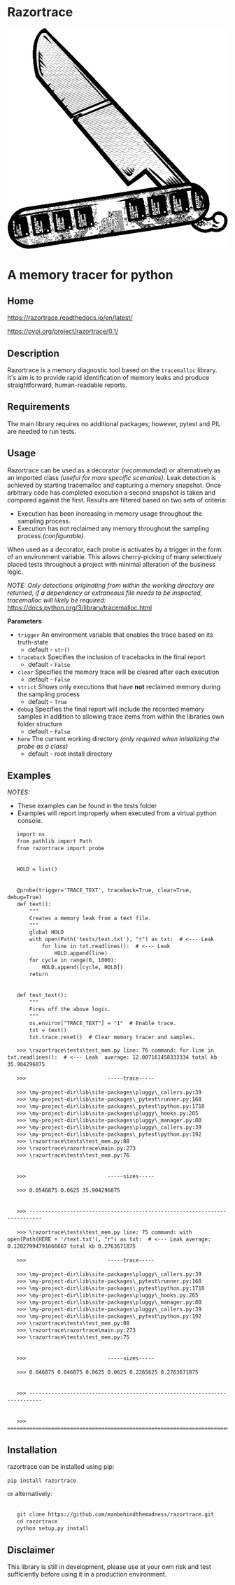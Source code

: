 # Razortrace

![](docs/_static/razor.png)

A memory tracer for python
======================================


Home
------

https://razortrace.readthedocs.io/en/latest/

https://pypi.org/project/razortrace/0.1/

Description
-----------

Razortrace is a memory diagnostic tool based on the ``tracemalloc`` library. It's aim is to provide rapid identification
of memory leaks and produce straightforward, human-readable reports.

Requirements
------------

The main library requires no additional packages; however, pytest and PIL are needed to run tests.

Usage
-----

Razortrace can be used as a decorator *(recommended)* or alternatively as an
imported class *(useful for more specific scenarios)*. Leak detection is achieved by starting tracemalloc and
capturing a memory snapshot. Once arbitrary code has completed execution a second snapshot is taken and compared
against the first. Results are filtered based on two sets of criteria:

* Execution has been increasing in memory usage throughout the sampling process.
* Execution has not reclaimed any memory throughout the sampling process *(configurable)*.

When used as a decorator, each probe is activates by a trigger in the form of an environment variable.
This allows cherry-picking of many selectively placed tests throughout a project with minimal alteration of the business logic.

*NOTE: Only detections originating from within the working directory are returned, if a dependency or extraneous
file needs to be inspected, tracemalloc will likely be required:* https://docs.python.org/3/library/tracemalloc.html

**Parameters**

* ``trigger`` An environment variable that enables the trace based on its truth-state
   * default - ``str()``
* ``traceback`` Specifies the inclusion of tracebacks in the final report
   * default - ``False``
* ``clear`` Specifies the memory trace will be cleared after each execution
   * default - ``False``
* ``strict`` Shows only executions that have **not** reclaimed memory during the sampling process
   * default - ``True``
* ``debug`` Specifies the final report will include the recorded memory samples in addition to allowing trace items from within the libraries own folder structure
   * default - ``False``
* ``here`` The current working directory *(only required when initializing the probe as a class)*
   * default - root install directory

Examples
--------

*NOTES:*

   * These examples can be found in the tests folder
   * Examples will report improperly when executed from a virtual python console.

```
   import os
   from pathlib import Path
   from razortrace import probe


   HOLD = list()


   @probe(trigger='TRACE_TEXT', traceback=True, clear=True, debug=True)
   def text():
       """
       Creates a memory leak from a text file.
       """
       global HOLD
       with open(Path('tests/text.txt'), "r") as txt:  # <--- Leak
           for line in txt.readlines():  # <--- Leak
               HOLD.append(line)
       for cycle in range(0, 1000):
           HOLD.append([cycle, HOLD])
       return


   def test_text():
       """
       Fires off the above logic.
       """
       os.environ["TRACE_TEXT"] = "1"  # Enable trace.
       txt = text()
       txt.trace.reset()  # Clear memory tracer and samples.
```

```
   >>> \razortrace\tests\test_mem.py line: 76 command: for line in txt.readlines():  # <--- Leak  average: 12.007161458333334 total kb 35.904296875

   >>> 							-----trace-----

   >>> \my-project-dir\lib\site-packages\pluggy\_callers.py:39
   >>> \my-project-dir\lib\site-packages\_pytest\runner.py:168
   >>> \my-project-dir\lib\site-packages\_pytest\python.py:1718
   >>> \my-project-dir\lib\site-packages\pluggy\_hooks.py:265
   >>> \my-project-dir\lib\site-packages\pluggy\_manager.py:80
   >>> \my-project-dir\lib\site-packages\pluggy\_callers.py:39
   >>> \my-project-dir\lib\site-packages\_pytest\python.py:192
   >>> \razortrace\tests\test_mem.py:88
   >>> \razortrace\razortrace\main.py:273
   >>> \razortrace\tests\test_mem.py:76


   >>> 							-----sizes-----

   >>> 0.0546875 0.0625 35.904296875


   >>> --------------------------------------------------------------------------

   >>> \razortrace\tests\test_mem.py line: 75 command: with open(Path(HERE + '/text.txt'), "r") as txt:  # <--- Leak average: 0.12027994791666667 total kb 0.2763671875

   >>> 							-----trace-----

   >>> \my-project-dir\lib\site-packages\pluggy\_callers.py:39
   >>> \my-project-dir\lib\site-packages\_pytest\runner.py:168
   >>> \my-project-dir\lib\site-packages\_pytest\python.py:1718
   >>> \my-project-dir\lib\site-packages\pluggy\_hooks.py:265
   >>> \my-project-dir\lib\site-packages\pluggy\_manager.py:80
   >>> \my-project-dir\lib\site-packages\pluggy\_callers.py:39
   >>> \my-project-dir\lib\site-packages\_pytest\python.py:192
   >>> \razortrace\tests\test_mem.py:88
   >>> \razortrace\razortrace\main.py:273
   >>> \razortrace\tests\test_mem.py:75


   >>> 							-----sizes-----

   >>> 0.046875 0.046875 0.0625 0.0625 0.2265625 0.2763671875


   >>> --------------------------------------------------------------------------


   >>> ==========================================================================
```

Installation
------------

razortrace can be installed using pip:

``pip install razortrace``

or alternatively:

```

   git clone https://github.com/manbehindthemadness/razortrace.git
   cd razortrace
   python setup.py install
```


Disclaimer
----------

This library is still in development, please use at your own risk and test sufficiently before using it in a
production environment.
